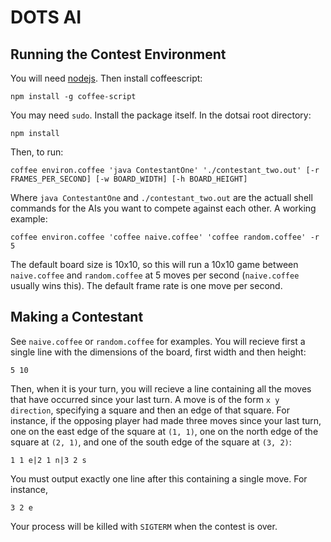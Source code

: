 DOTS AI
=======

Running the Contest Environment
-------------------------------
You will need [nodejs](http://nodejs.org). Then install coffeescript:
```
npm install -g coffee-script
```
You may need `sudo`. Install the package itself. In the dotsai root directory:
```
npm install
```
Then, to run:
```
coffee environ.coffee 'java ContestantOne' './contestant_two.out' [-r FRAMES_PER_SECOND] [-w BOARD_WIDTH] [-h BOARD_HEIGHT]
```
Where `java ContestantOne` and `./contestant_two.out` are the actuall shell commands for the AIs you want to compete against each other. A working example:
```
coffee environ.coffee 'coffee naive.coffee' 'coffee random.coffee' -r 5
```
The default board size is 10x10, so this will run a 10x10 game between `naive.coffee` and `random.coffee` at 5 moves per second (`naive.coffee` usually wins this). The default frame rate is one move per second.

Making a Contestant
-------------------
See `naive.coffee` or `random.coffee` for examples. You will recieve first a single line with the dimensions of the board, first width and then height:
```
5 10
```
Then, when it is your turn, you will recieve a line containing all the moves that have occurred since your last turn. A move is of the form `x y direction`, specifying a square and then an edge of that square. For instance, if the opposing player had made three moves since your last turn, one on the east edge of the square at `(1, 1)`, one on the north edge of the square at `(2, 1)`, and one of the south edge of the square at `(3, 2)`:
```
1 1 e|2 1 n|3 2 s
```
You must output exactly one line after this containing a single move. For instance,
```
3 2 e
```
Your process will be killed with `SIGTERM` when the contest is over.
